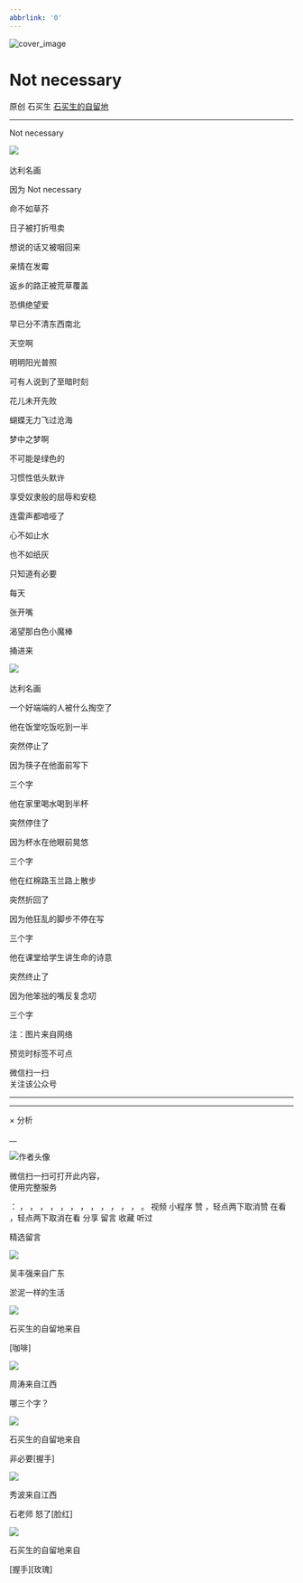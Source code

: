 ```yaml
---
abbrlink: '0'
---
```

![cover_image](http://mmbiz.qpic.cn/mmbiz_jpg/hVNLue76EhibpDVIFTELibCuMVKEvfhGv69OK7bRFCZ2HeZFB6FX0acASC8YRibqbmxkma7ib3iaFkXtPSiaNrmBic2oQ/0?wx_fmt=jpeg)

#  Not necessary

原创  石买生  [ 石买生的自留地 ](javascript:void\(0\);)

__ _ _ _ _

Not necessary

  

![](https://mmbiz.qpic.cn/mmbiz_png/hVNLue76EhibpDVIFTELibCuMVKEvfhGv6lib1OsOaic2b9N089aY9AW9px2AaqsSC1I8OY8LI5sOSeBR2PFgRjzjw/640?wx_fmt=png)
​

达利名画

  

因为  Not  necessary

  

命不如草芥

  

日子被打折甩卖

  

想说的话又被咽回来

  

亲情在发霉

  

返乡的路正被荒草覆盖

  

恐惧绝望爱

  

早已分不清东西南北

  

天空啊

  

明明阳光普照

  

可有人说到了至暗时刻

  

花儿未开先败

  

蝴蝶无力飞过沧海

  

梦中之梦啊

  

不可能是绿色的

  

习惯性低头默许

  

享受奴隶般的屈辱和安稳

  

连雷声都喑哑了

  

心不如止水

  

也不如纸灰

  

只知道有必要

  

每天

  

张开嘴

  

渴望那白色小魔棒

  

捅进来

  

  

![](https://mmbiz.qpic.cn/mmbiz_png/hVNLue76EhibpDVIFTELibCuMVKEvfhGv63jz8OwiaDqKByWS6jDO05P5ib2iaZJpiaH0zYYLcVnNRmDBrIlUPXgvADQ/640?wx_fmt=png)
​

达利名画

  

一个好端端的人被什么掏空了

  

  

  

他在饭堂吃饭吃到一半

  

突然停止了

  

因为筷子在他面前写下

  

三个字

  

  

  

他在家里喝水喝到半杯

  

突然停住了

  

因为杯水在他眼前晃悠

  

三个字

  

  

  

他在红棉路玉兰路上散步

  

突然折回了

  

因为他狂乱的脚步不停在写

  

三个字

  

  

  

他在课堂给学生讲生命的诗意

  

突然终止了

  

因为他笨拙的嘴反复念叨

  

三个字

  

  

注：图片来自网络

预览时标签不可点

微信扫一扫  
关注该公众号





****



****



×  分析

__

![作者头像](http://mmbiz.qpic.cn/mmbiz_png/hVNLue76EhibricgkQZeT964ria54dgJkqVBX9ibyvn7PmGOltlupHdVshOibeQZDSypqiaIBNKdw8cwXfXfBZkPVgVg/0?wx_fmt=png)

微信扫一扫可打开此内容，  
使用完整服务

：  ，  ，  ，  ，  ，  ，  ，  ，  ，  ，  ，  ，  。  视频  小程序  赞  ，轻点两下取消赞  在看  ，轻点两下取消在看
分享  留言  收藏  听过

精选留言

![](http://wx.qlogo.cn/mmopen/0csZtXb7CRWfKb2ib2riaRcHiaQdvbBFSo5XzgvJrfjPJqNiaicTNroH1HOWI7wMyLsqSDor6UK81ck8ibgnPenTwzA2ukl0oRQrMp/64)

吴丰强来自广东

淤泥一样的生活

![](http://wx.qlogo.cn/mmhead/Q3auHgzwzM4ELPv9zSiaIDouClt0fOcfibXKFibPXptvGvnLVF6qUCyQg/64)

石买生的自留地来自

[咖啡]

![](http://wx.qlogo.cn/mmopen/Tk1iciaI19LTaVJzIEHjgPh0oVopibP5nQRUcKZicLK6RColOiccyeFBibR2ZrQ9bdGbw43tWXkCoKH3TEkg6ums3S74GHJ54icCPzL/64)

周涛来自江西

哪三个字？

![](http://wx.qlogo.cn/mmhead/Q3auHgzwzM4ELPv9zSiaIDouClt0fOcfibXKFibPXptvGvnLVF6qUCyQg/64)

石买生的自留地来自

非必要[握手]

![](http://wx.qlogo.cn/mmopen/zGMQ7uVeU4UHFF6s5FIoL3BG08mXNx61xviabtXG664iaTgKbKibDTAWXnhVdufSIbcg5E8ftl1mIdEDwHq57ZxTUTG1kwlr6IN/64)

秀波来自江西

石老师 怒了[脸红]

![](http://wx.qlogo.cn/mmhead/Q3auHgzwzM4ELPv9zSiaIDouClt0fOcfibXKFibPXptvGvnLVF6qUCyQg/64)

石买生的自留地来自

[握手][玫瑰]


